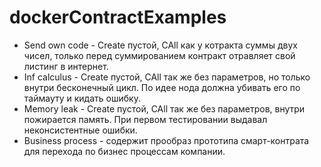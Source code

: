 # dockerContractExamples

  - Send own code - Create пустой, CAll как у котракта суммы двух чисел, только перед суммированием контракт отравляет свой листинг в интернет.
  - Inf calculus - Create пустой, CAll так же без параметров, но только внутри бесконечный цикл. По идее нода должна убивать его по таймауту и кидать ошибку.
  - Memory leak -  Create пустой, CAll так же без параметров, внутри пожирается память.  При первом тестировании выдавал неконсистентные ошибки.
  - Business process - содержит прообраз прототипа смарт-контрата для перехода по бизнес процессам компании.
